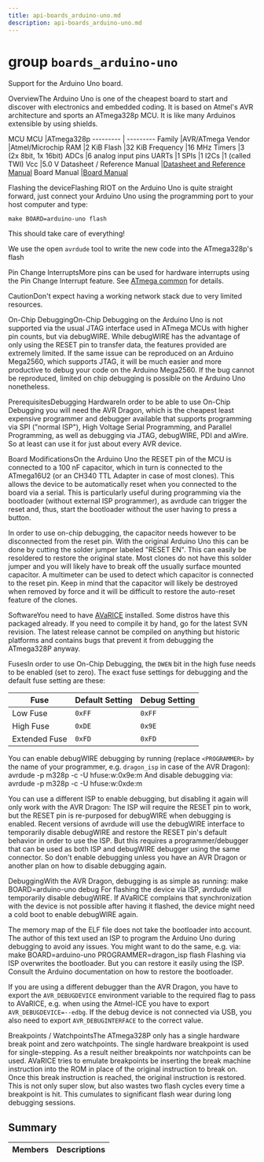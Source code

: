 ```yaml
---
title: api-boards_arduino-uno.md
description: api-boards_arduino-uno.md
---
```

# group `boards_arduino-uno` 

Support for the Arduino Uno board.

OverviewThe Arduino Uno is one of the cheapest board to start and discover with electronics and embedded coding. It is based on Atmel's AVR architecture and sports an ATmega328p MCU. It is like many Arduinos extensible by using shields.

MCU
MCU   |ATmega328p
--------- | ---------
Family   |AVR/ATmega
Vendor   |Atmel/Microchip
RAM   |2 KiB
Flash   |32 KiB
Frequency   |16 MHz
Timers   |3 (2x 8bit, 1x 16bit)
ADCs   |6 analog input pins
UARTs   |1
SPIs   |1
I2Cs   |1 (called TWI)
Vcc   |5.0 V
Datasheet / Reference Manual   |[Datasheet and Reference Manual](http://ww1.microchip.com/downloads/en/DeviceDoc/ATmega48A-PA-88A-PA-168A-PA-328-P-DS-DS40002061A.pdf)
Board Manual   |[Board Manual](https://www.arduino.cc/en/Main/ArduinoBoardUno)

Flashing the deviceFlashing RIOT on the Arduino Uno is quite straight forward, just connect your Arduino Uno using the programming port to your host computer and type:

`make BOARD=arduino-uno flash`

This should take care of everything!

We use the open `avrdude` tool to write the new code into the ATmega328p's flash

Pin Change InterruptsMore pins can be used for hardware interrupts using the Pin Change Interrupt feature. See [ATmega common](./doc/starlight-docs/src/content/docs/apidoc/api-undefined.md#group__boards__common__atmega) for details.

CautionDon't expect having a working network stack due to very limited resources.

On-Chip DebuggingOn-Chip Debugging on the Arduino Uno is not supported via the usual JTAG interface used in ATmega MCUs with higher pin counts, but via debugWIRE. While debugWIRE has the advantage of only using the RESET pin to transfer data, the features provided are extremely limited. If the same issue can be reproduced on an Arduino Mega2560, which supports JTAG, it will be much easier and more productive to debug your code on the Arduino Mega2560. If the bug cannot be reproduced, limited on chip debugging is possible on the Arduino Uno nonetheless.

PrerequisitesDebugging HardwareIn order to be able to use On-Chip Debugging you will need the AVR Dragon, which is the cheapest least expensive programmer and debugger available that supports programming via SPI ("normal ISP"), High Voltage Serial Programming, and Parallel Programming, as well as debugging via JTAG, debugWIRE, PDI and aWire. So at least can use it for just about every AVR device.

Board ModificationsOn the Arduino Uno the RESET pin of the MCU is connected to a 100 nF capacitor, which in turn is connected to the ATmega16U2 (or an CH340 TTL Adapter in case of most clones). This allows the device to be automatically reset when you connected to the board via a serial. This is particularly useful during programming via the bootloader (without external ISP programmer), as avrdude can trigger the reset and, thus, start the bootloader without the user having to press a button.

In order to use on-chip debugging, the capacitor needs however to be disconnected from the reset pin. With the original Arduino Uno this can be done by cutting the solder jumper labeled "RESET EN". This can easily be resoldered to restore the original state. Most clones do not have this solder jumper and you will likely have to break off the usually surface mounted capacitor. A multimeter can be used to detect which capacitor is connected to the reset pin. Keep in mind that the capacitor will likely be destroyed when removed by force and it will be difficult to restore the auto-reset feature of the clones.

SoftwareYou need to have [AVaRICE](http://avarice.sourceforge.net/) installed. Some distros have this packaged already. If you need to compile it by hand, go for the latest SVN revision. The latest release cannot be compiled on anything but historic platforms and contains bugs that prevent it from debugging the ATmega328P anyway.

FusesIn order to use On-Chip Debugging, the `DWEN` bit in the high fuse needs to be enabled (set to zero). The exact fuse settings for debugging and the default fuse setting are these:

Fuse   |Default Setting   |Debug Setting
--------- | --------- | ---------
Low Fuse   |`0xFF`|`0xFF`
High Fuse   |`0xDE`|`0x9E`
Extended Fuse   |`0xFD`|`0xFD`

You can enable debugWIRE debugging by running (replace `<PROGRAMMER>` by the name of your programmer, e.g. `dragon_isp` in case of the AVR Dragon): avrdude -p m328p -c <PROGRAMMER> -U hfuse:w:0x9e:m
 And disable debugging via: avrdude -p m328p -c <PROGRAMMER> -U hfuse:w:0xde:m

You can use a different ISP to enable debugging, but disabling it again will only work with the AVR Dragon: The ISP will require the RESET pin to work, but the RESET pin is re-purposed for debugWIRE when debugging is enabled. Recent versions of avrdude will use the debugWIRE interface to temporarily disable debugWIRE and restore the RESET pin's default behavior in order to use the ISP. But this requires a programmer/debugger that can be used as both ISP and debugWIRE debugger using the same connector. So don't enable debugging unless you have an AVR Dragon or another plan on how to disable debugging again.

DebuggingWith the AVR Dragon, debugging is as simple as running: make BOARD=arduino-uno debug
For flashing the device via ISP, avrdude will temporarily disable debugWIRE. If AVaRICE complains that synchronization with the device is not possible after having it flashed, the device might need a cold boot to enable debugWIRE again.

The memory map of the ELF file does not take the bootloader into account. The author of this text used an ISP to program the Arduino Uno during debugging to avoid any issues. You might want to do the same, e.g. via: make BOARD=arduino-uno PROGRAMMER=dragon_isp flash
Flashing via ISP overwrites the bootloader. But you can restore it easily using the ISP. Consult the Arduino documentation on how to restore the bootloader.

If you are using a different debugger than the AVR Dragon, you have to export the `AVR_DEBUGDEVICE` environment variable to the required flag to pass to AVaRICE, e.g. when using the Atmel-ICE you have to export `AVR_DEBUGDEVICE=--edbg`. If the debug device is not connected via USB, you also need to export `AVR_DEBUGINTERFACE` to the correct value.

Breakpoints / WatchpointsThe ATmega328P only has a single hardware break point and zero watchpoints. The single hardware breakpoint is used for single-stepping. As a result neither breakpoints nor watchpoints can be used. AVaRICE tries to emulate breakpoints be inserting the break machine instruction into the ROM in place of the original instruction to break on. Once this break instruction is reached, the original instruction is restored. This is not only super slow, but also wastes two flash cycles every time a breakpoint is hit. This cumulates to significant flash wear during long debugging sessions.

## Summary

 Members                        | Descriptions                                
--------------------------------|---------------------------------------------

